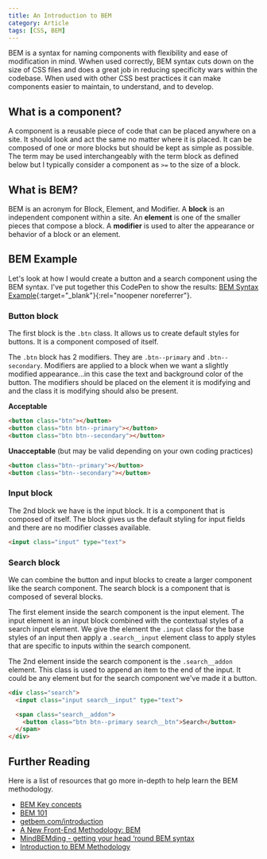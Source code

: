 ```yaml
---
title: An Introduction to BEM
category: Article
tags: [CSS, BEM]
---
```


BEM is a syntax for naming components with flexibility and ease of modification in mind. Wwhen used correctly, BEM syntax cuts down on the size of CSS files and does a great job in reducing specificity wars within the codebase. When used with other CSS best practices it can make components easier to maintain, to understand, and to develop.

## What is a component?

A component is a reusable piece of code that can be placed anywhere on a site. It should look and act the same no matter where it is placed. It can be composed of one or more blocks but should be kept as simple as possible. The term may be used interchangeably with the term block as defined below but I typically consider a component as `>=` to the size of a block.

## What is BEM?

BEM is an acronym for Block, Element, and Modifier. A **block** is an independent component within a site. An **element** is one of the smaller pieces that compose a block. A **modifier** is used to alter the appearance or behavior of a block or an element.

## BEM Example

Let's look at how I would create a button and a search component using the BEM syntax. I've put together this CodePen to show the results: [BEM Syntax Example](http://codepen.io/njessen/pen/epQXWJ){:target="_blank"}{:rel="noopener noreferrer"}.

### Button block

The first block is the `.btn` class. It allows us to create default styles for buttons. It is a component composed of itself.

The `.btn` block has 2 modifiers. They are `.btn--primary` and `.btn--secondary`. Modifiers are applied to a block when we want a slightly modified appearance...in this case the text and background color of the button. The modifiers should be placed on the element it is modifying and and the class it is modifying should also be present.

**Acceptable**

```html
<button class="btn"></button>
<button class="btn btn--primary"></button>
<button class="btn btn--secondary"></button>
```

**Unacceptable** (but may be valid depending on your own coding practices)

```html
<button class="btn--primary"></button>
<button class="btn--secondary"></button>
```

### Input block

The 2nd block we have is the input block. It is a component that is composed of itself. The block gives us the default styling for input fields and there are no modifier classes available.

```html
<input class="input" type="text">
```

### Search block

We can combine the button and input blocks to create a larger component like the search component. The search block is a component that is composed of several blocks.

The first element inside the search component is the input element. The input element is an input block combined with the contextual styles of a search input element. We give the element the `.input` class for the base styles of an input then apply a `.search__input` element class to apply styles that are specific to inputs within the search component.

The 2nd element inside the search component is the `.search__addon` element. This class is used to append an item to the end of the input. It could be any element but for the search component we've made it a button.

```html
<div class="search">
  <input class="input search__input" type="text">

  <span class="search__addon">
    <button class="btn btn--primary search__btn">Search</button>
  </span>
</div>
```

## Further Reading

Here is a list of resources that go more in-depth to help learn the BEM methodology.

* [BEM Key concepts](https://en.bem.info/methodology/key-concepts/)
* [BEM 101](https://css-tricks.com/bem-101/)
* [getbem.com/introduction](http://getbem.com/introduction/)
* [A New Front-End Methodology: BEM](https://www.smashingmagazine.com/2012/04/a-new-front-end-methodology-bem/)
* [MindBEMding - getting your head ‘round BEM syntax](https://csswizardry.com/2013/01/mindbemding-getting-your-head-round-bem-syntax/)
* [Introduction to BEM Methodology](https://www.toptal.com/css/introduction-to-bem-methodology)
